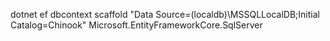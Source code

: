 ﻿dotnet ef dbcontext scaffold "Data Source=(localdb)\MSSQLLocalDB;Initial Catalog=Chinook" Microsoft.EntityFrameworkCore.SqlServer